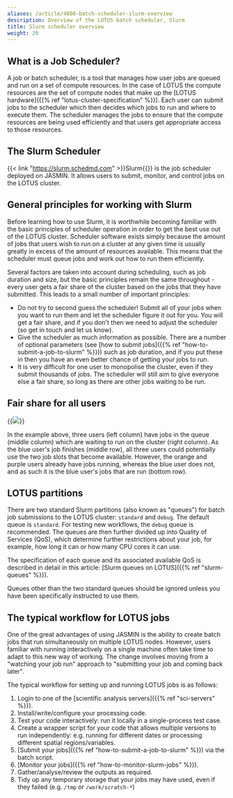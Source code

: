 ```yaml
---
aliases: /article/4880-batch-scheduler-slurm-overview
description: Overview of the LOTUS batch scheduler, Slurm
title: Slurm scheduler overview
weight: 20
---
```


## What is a Job Scheduler?

A job or batch scheduler, is a tool that manages how user jobs
are queued and run on a set of compute resources. In the case of LOTUS the
compute resources are the set of compute nodes that make up the [LOTUS hardware]({{% ref "lotus-cluster-specification" %}}). Each user can submit
jobs to the scheduler which then decides which jobs to run and where to
execute them. The scheduler manages the jobs to ensure that the compute
resources are being used efficiently and that users get appropriate access to
those resources.

## The Slurm Scheduler

{{< link "https://slurm.schedmd.com" >}}Slurm{{</link>}} is the job
scheduler deployed on JASMIN. It allows users to submit, monitor, and control
jobs on the LOTUS cluster.

## General principles for working with Slurm

Before learning how to use Slurm, it is worthwhile becoming familiar with the
basic principles of scheduler operation in order to get the best use out of
the LOTUS cluster. Scheduler software exists simply because the amount of jobs
that users wish to run on a cluster at any given time is usually greatly in
excess of the amount of resources available. This means that the scheduler
must queue jobs and work out how to run them efficiently.

Several factors are taken into account during scheduling, such as job duration
and size, but the basic principles remain the same throughout - every user
gets a fair share of the cluster based on the jobs that they have submitted.
This leads to a small number of important principles:

- Do not try to second guess the scheduler! Submit all of your jobs when you want to run them and let the scheduler figure it out for you. You will get a fair share, and if you don't then we need to adjust the scheduler (so get in touch and let us know).
- Give the scheduler as much information as possible. There are a number of optional parameters (see [how to submit jobs]({{% ref "how-to-submit-a-job-to-slurm" %}})) such as job duration, and if you put these in then you have an even better chance of getting your jobs to run.
- It is very difficult for one user to monopolise the cluster, even if they submit thousands of jobs. The scheduler will still aim to give everyone else a fair share, so long as there are other jobs waiting to be run.

## Fair share for all users

{{<image src="img/docs/slurm-scheduler-overview/Screenshot-2023-02-20-at-21.32.28.png" caption="Example of scheduling">}}

In the example above, three users (left column) have jobs in the queue (middle column)
which are waiting to run on the cluster (right column). As the blue user's job
finishes (middle row), all three users could potentially use the two job slots
that become available. However, the orange and purple users already have jobs
running, whereas the blue user does not, and as such it is the blue user's
jobs that are run (bottom row).

## LOTUS partitions

There are two standard Slurm partitions (also known as "queues") for batch job 
submissions to the LOTUS cluster: `standard` and `debug`. The default queue is
`standard`. For testing new workflows, the `debug` queue is recommended.
The queues are then further divided up into Quality of Services (QoS),
which determine further restrictions about your job, for example, how long it can
or how many CPU cores it can use.

The specification of each queue and its associated available QoS is
described in detail in this article: [Slurm queues on LOTUS]({{% ref "slurm-queues" %}}).

Queues other than the two standard queues should be
ignored unless you have been specifically instructed to use them.

<!-- Need to add here information about the QoS available -->

## The typical workflow for LOTUS jobs

One of the great advantages of using JASMIN is the ability to create batch
jobs that run simultaneously on multiple LOTUS nodes. However, users familiar
with running interactively on a single machine often take time to adapt to
this new way of working. The change involves moving from a "watching your job
run" approach to "submitting your job and coming back later".

The typical workflow for setting up and running LOTUS jobs is as follows:

1. Login to one of the [scientific analysis servers]({{% ref "sci-servers" %}}).
2. Install/write/configure your processing code.
3. Test your code interactively: run it locally in a single-process test case.
4. Create a wrapper script for your code that allows multiple versions to run independently: e.g. running for different dates or processing different spatial regions/variables.
5. [Submit your jobs]({{% ref "how-to-submit-a-job-to-slurm" %}}) via the batch script.
6. [Monitor your jobs]({{% ref "how-to-monitor-slurm-jobs" %}}).
7. Gather/analyse/review the outputs as required.
8. Tidy up any temporary storage that your jobs may have used, even if they failed (e.g. `/tmp` or `/work/scratch-*`)
